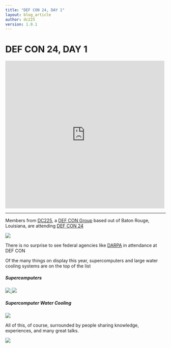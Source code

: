```yaml
---
title: "DEF CON 24, DAY 1"
layout: blog_article
author: dc225
version: 1.0.1
---
```


# DEF CON 24, DAY 1

<iframe src="https://www.facebook.com/plugins/post.php?href=https%3A%2F%2Fwww.facebook.com%2Fdefcon%2Fposts%2F10153881300211656%3A0&width=500" width="500" height="464" style="border:none;overflow:hidden" scrolling="no" frameborder="0" allowTransparency="true"></iframe>

---

Members from [DC225](http://defcon225.org), a [DEF CON Group](https://defcongroups.org) based out of Baton Rouge, Louisiana, are attending [DEF CON 24](https://defcon.org/html/defcon-24/dc-24-index.html)

<a href="https://s3-us-west-2.amazonaws.com/63306e6675736564/uplds/defcon24/13894988_992974260800754_601939105839069916_n.jpg">
<img src="https://s3-us-west-2.amazonaws.com/63306e6675736564/uplds/defcon24/13894988_992974260800754_601939105839069916_n.jpg" class="lazy img-thumbnail" border="0" />
</a>

There is no surprise to see federal agencies like [DARPA](https://en.wikipedia.org/wiki/DARPA) in attendance at DEF CON

Of the many things on display this year, supercomputers and large water cooling systems are on the top of the list

##### Supercomputers

<a href="https://s3-us-west-2.amazonaws.com/63306e6675736564/uplds/defcon24/20160804_162022.jpg">
<img src="https://s3-us-west-2.amazonaws.com/63306e6675736564/uplds/defcon24/20160804_162022.jpg" class="lazy img-thumbnail" border="0" />
</a>

<a href="https://s3-us-west-2.amazonaws.com/63306e6675736564/uplds/defcon24/13892040_992974304134083_8117316145290729122_n.jpg">
<img src="https://s3-us-west-2.amazonaws.com/63306e6675736564/uplds/defcon24/13892040_992974304134083_8117316145290729122_n.jpg" class="lazy img-thumbnail" border="0" />
</a>

##### Supercomputer Water Cooling

<a href="https://s3-us-west-2.amazonaws.com/63306e6675736564/uplds/defcon24/20160804_161953.jpg">
<img src="https://s3-us-west-2.amazonaws.com/63306e6675736564/uplds/defcon24/20160804_161953.jpg" class="lazy img-thumbnail" border="0" />
</a>

All of this, of course, surrounded by people sharing knowledge, experiences, and many great talks.

<a href="https://s3-us-west-2.amazonaws.com/63306e6675736564/uplds/defcon24/IMG_20160804_165349.jpg">
<img src="https://s3-us-west-2.amazonaws.com/63306e6675736564/uplds/defcon24/IMG_20160804_165349.jpg" class="lazy img-thumbnail" border="0" />
</a>
